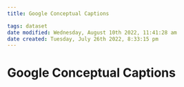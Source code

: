 ```yaml
---
title: Google Conceptual Captions

tags: dataset 
date modified: Wednesday, August 10th 2022, 11:41:28 am
date created: Tuesday, July 26th 2022, 8:33:15 pm
---
```


# Google Conceptual Captions

